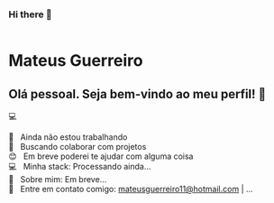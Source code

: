 ### Hi there 👋

<!--
**gMateus/gMateus** is a ✨ _special_ ✨ repository because its `README.md` (this file) appears on your GitHub profile.

Here are some ideas to get you started:

- 🔭 I’m currently working on ...
- 🌱 I’m currently learning ...
- 👯 I’m looking to collaborate on ...
- 🤔 I’m looking for help with ...
- 💬 Ask me about ...
- 📫 How to reach me: ...
- 😄 Pronouns: ...
- ⚡ Fun fact: ...

-->

<img width="auto" src="">


# Mateus Guerreiro

## Olá pessoal. Seja bem-vindo ao meu perfil! 👋
 :computer:

 :rocket:  &nbsp; Ainda não estou trabalhando
 <br/> :purple_heart: &nbsp; Buscando colaborar com projetos
 <br/> :blush: &nbsp; Em breve poderei te ajudar com alguma coisa
 <br/> :computer: &nbsp; Minha stack: Processando ainda...
 <br/> 💬  &nbsp; Sobre mim: Em breve...
 <br/> :email: &nbsp; Entre em contato comigo: mateusguerreiro11@hotmail.com 
| 
...
